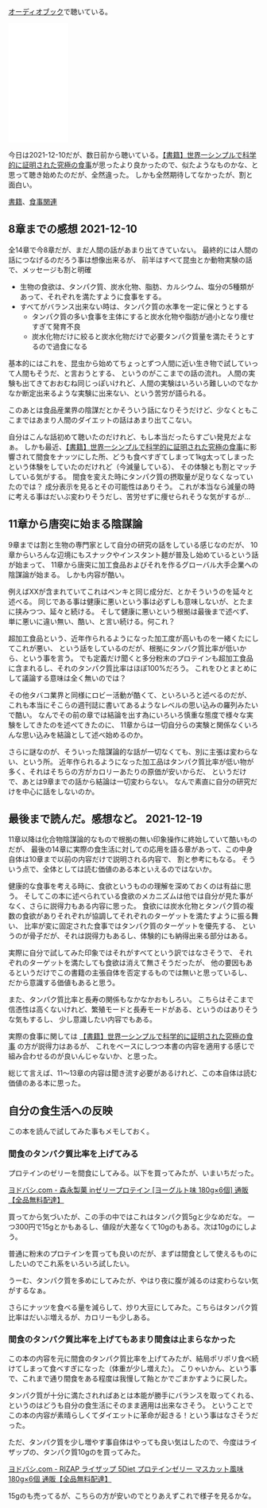 [オーディオブック](%E3%82%AA%E3%83%BC%E3%83%87%E3%82%A3%E3%82%AA%E3%83%96%E3%83%83%E3%82%AF.md)で聴いている。

<iframe style="width:120px;height:240px;" marginwidth="0" marginheight="0" scrolling="no" frameborder="0" src="//rcm-fe.amazon-adsystem.com/e/cm?lt1=_blank&bc1=000000&IS2=1&bg1=FFFFFF&fc1=000000&lc1=0000FF&t=karino203-22&language=ja_JP&o=9&p=8&l=as4&m=amazon&f=ifr&ref=as_ss_li_til&asins=B08SWNH5R2&linkId=9a76a9035a2a7524e19832527b5e224f"></iframe>

今日は2021-12-10だが、数日前から聴いている。[【書籍】世界一シンプルで科学的に証明された究極の食事](%E3%80%90%E6%9B%B8%E7%B1%8D%E3%80%91%E4%B8%96%E7%95%8C%E4%B8%80%E3%82%B7%E3%83%B3%E3%83%97%E3%83%AB%E3%81%A7%E7%A7%91%E5%AD%A6%E7%9A%84%E3%81%AB%E8%A8%BC%E6%98%8E%E3%81%95%E3%82%8C%E3%81%9F%E7%A9%B6%E6%A5%B5%E3%81%AE%E9%A3%9F%E4%BA%8B.md)が思ったより良かったので、似たようなものかな、と思って聴き始めたのだが、全然違った。
しかも全然期待してなかったが、割と面白い。

[書籍](%E6%9B%B8%E7%B1%8D.md)、[食事関連](%E9%A3%9F%E4%BA%8B%E9%96%A2%E9%80%A3.md)

## 8章までの感想 2021-12-10

全14章で今8章だが、まだ人間の話があまり出てきていない。
最終的には人間の話につなげるのだろう事は想像出来るが、
前半はすべて昆虫とか動物実験の話で、メッセージも割と明確

- 生物の食欲は、タンパク質、炭水化物、脂肪、カルシウム、塩分の5種類があって、それぞれを満たすように食事をする。
- すべてがバランス出来ない時は、タンパク質の水準を一定に保とうとする
   - タンパク質の多い食事を主体にすると炭水化物や脂肪が過小となり痩せすぎて発育不良
   -  炭水化物だけに絞ると炭水化物だけで必要タンパク質量を満たそうとするので過食になる

基本的にはこれを、昆虫から始めてちょっとずつ人間に近い生き物で試していって人間もそうだ、と言おうとする、
というのがここまでの話の流れ。
人間の実験も出てきておおむね同じっぽいけれど、人間の実験はいろいろ難しいのでなかなか断定出来るような実験に出来ない、という苦労が語られる。

このあとは食品産業界の陰謀だとかそういう話になりそうだけど、少なくともここまではあまり人間のダイエットの話はあまり出てこない。

自分はこんな話初めて聴いたのだけれど、もし本当だったらすごい発見だよなぁ。
しかも最近、[【書籍】世界一シンプルで科学的に証明された究極の食事](%E3%80%90%E6%9B%B8%E7%B1%8D%E3%80%91%E4%B8%96%E7%95%8C%E4%B8%80%E3%82%B7%E3%83%B3%E3%83%97%E3%83%AB%E3%81%A7%E7%A7%91%E5%AD%A6%E7%9A%84%E3%81%AB%E8%A8%BC%E6%98%8E%E3%81%95%E3%82%8C%E3%81%9F%E7%A9%B6%E6%A5%B5%E3%81%AE%E9%A3%9F%E4%BA%8B.md)に影響されて間食をナッツにした所、どうも食べすぎてしまって1kg太ってしまったという体験をしていたのだけれど（今減量している）、
その体験とも割とマッチしている気がする。
間食を変えた時にタンパク質の摂取量が足りなくなっていたのでは？
成分表示を見るとその可能性はありそう。
これが本当なら減量の時に考える事はだいぶ変わりそうだし、苦労せずに痩せられそうな気がするが…

## 11章から唐突に始まる陰謀論

9章までは割と生物の専門家として自分の研究の話をしている感じなのだが、
10章からいろんな辺境にもスナックやインスタント麺が普及し始めているという話が始まって、
11章から唐突に加工食品およびそれを作るグローバル大手企業への陰謀論が始まる。
しかも内容が酷い。

例えばXXが含まれていてこれはペンキと同じ成分だ、とかそういうのを延々と述べる。
同じである事は健康に悪いという事は必ずしも意味しないが、とたまに挟みつつ、延々と続ける。
そして健康に悪いという根拠は最後まで述べず、単に悪いに違い無い、酷い、と言い続ける。何これ？

超加工食品という、近年作られるようになった加工度が高いものを一緒くたにしてこれが悪い、
という話をしているのだが、根拠にタンパク質比率が低いから、という事を言う。
でも定義だけ聞くと多分粉末のプロテインも超加工食品に含まれるし、それのタンパク質比率はほぼ100%だろう。
これをひとまとめにして議論する意味は全く無いのでは？

その他タバコ業界と同様にロビー活動が酷くて、といろいろと述べるのだが、
これも本当にそこらの週刊誌に書いてあるようなレベルの思い込みの羅列みたいで酷い。
なんでその前の章では結論を出す為にいろいろ慎重な態度で様々な実験をしてきたのを述べてきたのに、
11章からは一切自分らの実験と関係なくいろんな思い込みを結論として述べ始めるのか。

さらに謎なのが、そういった陰謀論的な話が一切なくても、別に主張は変わらない、という所。
近年作られるようになった加工品はタンパク質比率が低い物が多く、それはそちらの方がカロリーあたりの原価が安いからだ、
というだけで、あとは9章までの話から結論は一切変わらない。
なんで素直に自分の研究だけを中心に話をしないのか。

## 最後まで読んだ。感想など。 2021-12-19

11章以降は化合物陰謀論的なもので根拠の無い印象操作に終始していて酷いものだが、
最後の14章に実際の食生活に対しての応用を語る章があって、この中身自体は10章まで以前の内容だけで説明される内容で、
割と参考にもなる。
そういう点で、全体としては読む価値のある本といえるのではないか。

健康的な食事を考える時に、食欲というものの理解を深めておくのは有益に思う。
そしてこの本に述べられている食欲のメカニズムは他では自分が見た事がなく、さらに説得力もある内容に思った。
食欲には炭水化物とタンパク質の複数の食欲がありそれぞれが協調してそれぞれのターゲットを満たすように振る舞い、
比率が変に固定された食事ではタンパク質のターゲットを優先する、
というのが骨子だが、それは説得力もあるし、体験的にも納得出来る部分はある。

実際に自分で試してみた印象ではそれがすべてという訳ではなさそうで、
それぞれのターゲットを満たしても食欲は消えて無さそうだったが、
他の要因もあるというだけでこの書籍の主張自体を否定するものでは無いと思っているし、
だから意識する価値もあると思う。

また、タンパク質比率と長寿の関係もなかなかおもしろい。
こちらはそこまで信憑性は高くないけれど、繁殖モードと長寿モードがある、というのはありそうな気もするし、
少し意識したい内容でもある。

実際の食事に関しては [【書籍】世界一シンプルで科学的に証明された究極の食事](%E3%80%90%E6%9B%B8%E7%B1%8D%E3%80%91%E4%B8%96%E7%95%8C%E4%B8%80%E3%82%B7%E3%83%B3%E3%83%97%E3%83%AB%E3%81%A7%E7%A7%91%E5%AD%A6%E7%9A%84%E3%81%AB%E8%A8%BC%E6%98%8E%E3%81%95%E3%82%8C%E3%81%9F%E7%A9%B6%E6%A5%B5%E3%81%AE%E9%A3%9F%E4%BA%8B.md) の方が説得力はあるが、
これをベースにしつつ本書の内容を適用する感じで組み合わせるのが良いんじゃないか、と思った。

総じて言えば、11〜13章の内容は聞き流す必要があるけれど、この本自体は読む価値のある本に思った。

## 自分の食生活への反映

この本を読んで試してみた事もメモしておく。

### 間食のタンパク質比率を上げてみる

プロテインのゼリーを間食にしてみる。以下を買ってみたが、いまいちだった。

[ヨドバシ.com - 森永製菓 inゼリープロテイン [ヨーグルト味 180g×6個] 通販【全品無料配達】](https://www.yodobashi.com/product/100000001003975963/)

買ってから気づいたが、この手の中ではこれはタンパク質5gと少なめだな。
一つ300円で15gとかもあるし、値段が大差なくて10gのもある。次は10gのにしよう。

普通に粉末のプロテインを買っても良いのだが、まずは間食として使えるものにしたいのでこれ系をいろいろ試したい。

うーむ、タンパク質を多めにしてみたが、やはり夜に腹が減るのは変わらない気がするなぁ。

さらにナッツを食べる量を減らして、炒り大豆にしてみた。こちらはタンパク質比率はだいぶ増えるが、カロリーも少しある。

### 間食のタンパク質比率を上げてもあまり間食は止まらなかった

この本の内容を元に間食のタンパク質比率を上げてみたが、結局ポリポリ食べ続けてしまって食べすぎになった（体重が少し増えた）。
こりゃいかん、という事で、これまで通り間食をある程度は我慢して飴とかでごまかすように戻した。

タンパク質が十分に満たされればあとは本能が勝手にバランスを取ってくれる、というのはどうも自分の食生活にそのまま適用は出来なさそう。
ということでこの本の内容が素晴らしくてダイエットに革命が起きる！という事はなさそうだった。

ただ、タンパク質を少し増やす事自体はやっても良い気はしたので、今度はライザップの、タンパク質10gのを買ってみた。

[ヨドバシ.com - RIZAP ライザップ 5Diet プロテインゼリー マスカット風味 180g×6個 通販【全品無料配達】](https://www.yodobashi.com/product/100000001005564432/)

15gのも売ってるが、こちらの方が安いのでとりあえずこれで様子を見るかな。